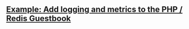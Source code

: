 ## [Example: Add logging and metrics to the PHP / Redis Guestbook](https://kubernetes.io/docs/tutorials/stateless-application/guestbook-logs-metrics-with-elk/)
